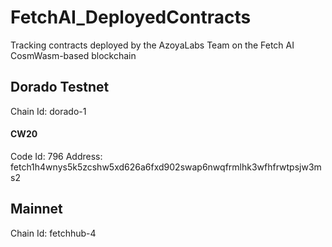 # FetchAI_DeployedContracts
Tracking contracts deployed by the AzoyaLabs Team on the Fetch AI CosmWasm-based blockchain 


## Dorado Testnet  
Chain Id: dorado-1  

#### CW20 
Code Id: 796
Address: fetch1h4wnys5k5zcshw5xd626a6fxd902swap6nwqfrmlhk3wfhfrwtpsjw3ms2  



## Mainnet 
Chain Id: fetchhub-4  


